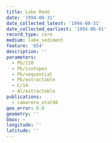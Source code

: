 ```yaml
---
title: Lake Redó
date: '1994-08-31'
date_collected_latest: '1994-08-31'
date_collected_earliest: '1994-08-01'
record_type: core
medium: lake_sediment
feature: '654'
description: ''
parameters:
  - Pb/210
  - Pb/isotopes
  - Pb/sequential
  - Pb/extractable
  - C/14
  - Al/extractable
publications:
  - camarero_etal98
geo_error: 0.0
geometry: ''
bbox: ~
longitude: ''
latitude: ''
---
```

